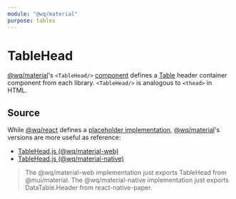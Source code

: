 ```yaml
---
module: "@wq/material"
purpose: tables
---
```


# TableHead

[@wq/material]'s `<TableHead/>` [component][index] defines a [Table][Table] header container component from each library.  `<TableHead/>` is analogous to `<thead>` in HTML.

## Source

While [@wq/react] defines a [placeholder implementation][react-src], [@wq/material]'s versions are more useful as reference:

 * [TableHead.js (@wq/material-web)][material-web-src]
 * [TableHead.js (@wq/material-native)][material-native-src]

> The @wq/material-web implementation just exports TableHead from @mui/material.
> The @wq/material-native implementation just exports DataTable.Header from react-native-paper.

[index]: ./index.md
[@wq/react]: ../@wq/react.md
[@wq/material]: ../@wq/material.md
[Table]: ./Table.md
[react-src]: https://github.com/wq/wq.app/blob/main/packages/react/src/components/TableHead.js
[material-web-src]: https://github.com/wq/wq.app/blob/main/packages/material-web/src/components/TableHead.js
[material-native-src]: https://github.com/wq/wq.app/blob/main/packages/material-native/src/components/TableHead.js
